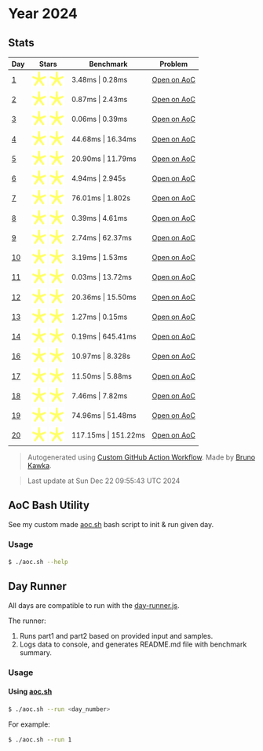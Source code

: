 # Year 2024

## Stats

| Day | Stars | Benchmark | Problem |
| --- | --- | --- | --- |
| [1](./days/day-01) | ![gold-star](../assets/star-gold.svg) ![gold-star](../assets/star-gold.svg) | 3.48ms \| 0.28ms | [Open on AoC](https://adventofcode.com/2024/day/1) |
| [2](./days/day-02) | ![gold-star](../assets/star-gold.svg) ![gold-star](../assets/star-gold.svg) | 0.87ms \| 2.43ms | [Open on AoC](https://adventofcode.com/2024/day/2) |
| [3](./days/day-03) | ![gold-star](../assets/star-gold.svg) ![gold-star](../assets/star-gold.svg) | 0.06ms \| 0.39ms | [Open on AoC](https://adventofcode.com/2024/day/3) |
| [4](./days/day-04) | ![gold-star](../assets/star-gold.svg) ![gold-star](../assets/star-gold.svg) | 44.68ms \| 16.34ms | [Open on AoC](https://adventofcode.com/2024/day/4) |
| [5](./days/day-05) | ![gold-star](../assets/star-gold.svg) ![gold-star](../assets/star-gold.svg) | 20.90ms \| 11.79ms | [Open on AoC](https://adventofcode.com/2024/day/5) |
| [6](./days/day-06) | ![gold-star](../assets/star-gold.svg) ![gold-star](../assets/star-gold.svg) | 4.94ms \| 2.945s | [Open on AoC](https://adventofcode.com/2024/day/6) |
| [7](./days/day-07) | ![gold-star](../assets/star-gold.svg) ![gold-star](../assets/star-gold.svg) | 76.01ms \| 1.802s | [Open on AoC](https://adventofcode.com/2024/day/7) |
| [8](./days/day-08) | ![gold-star](../assets/star-gold.svg) ![gold-star](../assets/star-gold.svg) | 0.39ms \| 4.61ms | [Open on AoC](https://adventofcode.com/2024/day/8) |
| [9](./days/day-09) | ![gold-star](../assets/star-gold.svg) ![gold-star](../assets/star-gold.svg) | 2.74ms \| 62.37ms | [Open on AoC](https://adventofcode.com/2024/day/9) |
| [10](./days/day-10) | ![gold-star](../assets/star-gold.svg) ![gold-star](../assets/star-gold.svg) | 3.19ms \| 1.53ms | [Open on AoC](https://adventofcode.com/2024/day/10) |
| [11](./days/day-11) | ![gold-star](../assets/star-gold.svg) ![gold-star](../assets/star-gold.svg) | 0.03ms \| 13.72ms | [Open on AoC](https://adventofcode.com/2024/day/11) |
| [12](./days/day-12) | ![gold-star](../assets/star-gold.svg) ![gold-star](../assets/star-gold.svg) | 20.36ms \| 15.50ms | [Open on AoC](https://adventofcode.com/2024/day/12) |
| [13](./days/day-13) | ![gold-star](../assets/star-gold.svg) ![gold-star](../assets/star-gold.svg) | 1.27ms \| 0.15ms | [Open on AoC](https://adventofcode.com/2024/day/13) |
| [14](./days/day-14) | ![gold-star](../assets/star-gold.svg) ![gold-star](../assets/star-gold.svg) | 0.19ms \| 645.41ms | [Open on AoC](https://adventofcode.com/2024/day/14) |
| [16](./days/day-16) | ![gold-star](../assets/star-gold.svg) ![gold-star](../assets/star-gold.svg) | 10.97ms \| 8.328s | [Open on AoC](https://adventofcode.com/2024/day/16) |
| [17](./days/day-17) | ![gold-star](../assets/star-gold.svg) ![gold-star](../assets/star-gold.svg) | 11.50ms \| 5.88ms | [Open on AoC](https://adventofcode.com/2024/day/17) |
| [18](./days/day-18) | ![gold-star](../assets/star-gold.svg) ![gold-star](../assets/star-gold.svg) | 7.46ms \| 7.82ms | [Open on AoC](https://adventofcode.com/2024/day/18) |
| [19](./days/day-19) | ![gold-star](../assets/star-gold.svg) ![gold-star](../assets/star-gold.svg) | 74.96ms \| 51.48ms | [Open on AoC](https://adventofcode.com/2024/day/19) |
| [20](./days/day-20) | ![gold-star](../assets/star-gold.svg) ![gold-star](../assets/star-gold.svg) | 117.15ms \| 151.22ms | [Open on AoC](https://adventofcode.com/2024/day/20) |

> Autogenerated using [Custom GitHub Action Workflow](https://github.com/letelete/advent-of-code/blob/496913f895327f7755c5f03117730239d2b912eb/.github/workflows/update-year-readme.yml).
> Made by [Bruno Kawka](https://kawka.me).

> Last update at Sun Dec 22 09:55:43 UTC 2024

## AoC Bash Utility

See my custom made [aoc.sh](./aoc.sh) bash script to init & run given day.

### Usage

```bash
$ ./aoc.sh --help
```

## Day Runner

All days are compatible to run with the [day-runner.js](./day-runner.js).

The runner:

1. Runs part1 and part2 based on provided input and samples.
2. Logs data to console, and generates README.md file with benchmark summary.

### Usage

#### Using [aoc.sh](./aoc.sh)

```bash
$ ./aoc.sh --run <day_number>
```

For example:

```bash
$ ./aoc.sh --run 1
```
